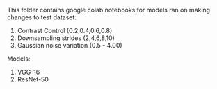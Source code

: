This folder contains google colab notebooks for models ran on making changes to test dataset:
1. Contrast Control (0.2,0.4,0.6,0.8)
2. Downsampling strides (2,4,6,8,10)
3. Gaussian noise variation (0.5 - 4.00)

Models:
1. VGG-16
2. ResNet-50
